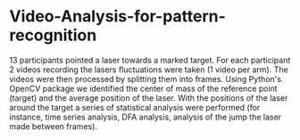 # Video-Analysis-for-pattern-recognition
13 participants pointed a laser towards a marked target. For each participant 2 videos recording the lasers fluctuations were taken (1 video per arm). The videos were then processed by splitting them into frames. Using Python's OpenCV package we identified the center of mass of the reference point (target) and the average position of the laser. With the positions of the laser around the target a series of statistical analysis were performed (for instance, time series analysis, DFA analysis, analysis of the jump the laser made between frames).
